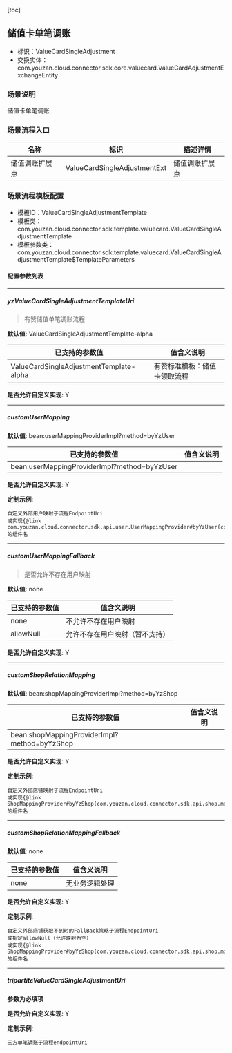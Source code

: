 [toc]

## 储值卡单笔调账
- 标识：ValueCardSingleAdjustment
- 交换实体：com.youzan.cloud.connector.sdk.core.valuecard.ValueCardAdjustmentExchangeEntity
### 场景说明
储值卡单笔调账
### 场景流程入口

名称 | 标识 | 描述详情
---|---|---
储值调账扩展点 | ValueCardSingleAdjustmentExt | 储值调账扩展点

### 场景流程模板配置
- 模板ID：ValueCardSingleAdjustmentTemplate
- 模板类：com.youzan.cloud.connector.sdk.template.valuecard.ValueCardSingleAdjustmentTemplate
- 模板参数类：com.youzan.cloud.connector.sdk.template.valuecard.ValueCardSingleAdjustmentTemplate$TemplateParameters

#### 配置参数列表

---
##### yzValueCardSingleAdjustmentTemplateUri
> 有赞储值单笔调账流程

**默认值**: ValueCardSingleAdjustmentTemplate-alpha

已支持的参数值 | 值含义说明
---|---
ValueCardSingleAdjustmentTemplate-alpha | 有赞标准模板：储值卡领取流程

**是否允许自定义实现**: Y

---
##### customUserMapping
> 

**默认值**: bean:userMappingProviderImpl?method=byYzUser

已支持的参数值 | 值含义说明
---|---
bean:userMappingProviderImpl?method=byYzUser | 

**是否允许自定义实现**: Y


**定制示例**:
```
自定义外部用户映射子流程EndpointUri
或实现{@link com.youzan.cloud.connector.sdk.api.user.UserMappingProvider#byYzUser(com.youzan.cloud.connector.sdk.api.user.model.ByYzUserQryParam)}的组件名
```
---
##### customUserMappingFallback
> 是否允许不存在用户映射

**默认值**: none

已支持的参数值 | 值含义说明
---|---
none | 不允许不存在用户映射
allowNull | 允许不存在用户映射（暂不支持）

**是否允许自定义实现**: Y

---
##### customShopRelationMapping
> 

**默认值**: bean:shopMappingProviderImpl?method=byYzShop

已支持的参数值 | 值含义说明
---|---
bean:shopMappingProviderImpl?method=byYzShop | 

**是否允许自定义实现**: Y


**定制示例**:
```
自定义外部店铺映射子流程EndpointUri
或实现{@link ShopMappingProvider#byYzShop(com.youzan.cloud.connector.sdk.api.shop.model.ByYzShopQryParam)}的组件名
```
---
##### customShopRelationMappingFallback
> 

**默认值**: none

已支持的参数值 | 值含义说明
---|---
none | 无业务逻辑处理

**是否允许自定义实现**: Y


**定制示例**:
```
自定义外部店铺获取不到时的FallBack策略子流程EndpointUri
或指定allowNull（允许映射为空）
或实现{@link ShopMappingProvider#byYzShop(com.youzan.cloud.connector.sdk.api.shop.model.ByYzShopQryParam)}的组件名
```
---
##### tripartiteValueCardSingleAdjustmentUri
> 

**参数为必填项**


**是否允许自定义实现**: Y


**定制示例**:
```
三方单笔调账子流程endpointUri
```

